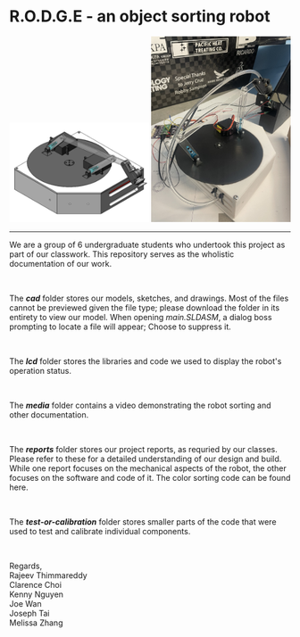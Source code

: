 # R.O.D.G.E  - an object sorting robot

<p float="left">
    <img src="media/photos/robot-cad.png" width="250" />
    <img src="media/photos/robot-and-housing.jpeg" width="250" />
 </p>

---

We are a group of 6 undergraduate students who undertook this project as part of our classwork. This repository serves as the wholistic documentation of our work.

<br>

The ***cad*** folder stores our models, sketches, and drawings. Most of the files cannot be previewed given the file type; please download the folder in its entirety to view our model. When opening *main.SLDASM*, a dialog boss prompting to locate a file will appear; Choose to suppress it.

<br>

The ***lcd*** folder stores the libraries and code we used to display the robot's operation status.

<br>

The ***media*** folder contains a video demonstrating the robot sorting and other documentation.

<br>

The ***reports*** folder stores our project reports, as requried by our classes. Please refer to these for a detailed understanding of our design and build. While one report focuses on the mechanical aspects of the robot, the other focuses on the software and code of it. The color sorting code can be found here.

<br>

The ***test-or-calibration*** folder stores smaller parts of the code that were used to test and calibrate individual components.

<br>

Regards,
<br>
Rajeev Thimmareddy
<br>
Clarence Choi
<br>
Kenny Nguyen
<br>
Joe Wan
<br>
Joseph Tai
<br>
Melissa Zhang